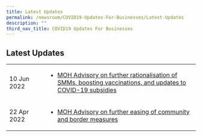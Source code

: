 ```yaml
---
title: Latest Updates
permalink: /newsroom/COVID19-Updates-For-Businesses/Latest-Updates
description: ""
third_nav_title: COVID19 Updates For Businesses
---
```

## Latest Updates

<table style="width:100%;">
 <tr>
	 <td style="width:20%;">
		 <p>10 Jun 2022</p>
	 </td>
	 <td>
		 <ul>
<li><a href="https://www.moh.gov.sg/news-highlights/details/further-rationalisation-of-smms-boosting-vaccinations-and-updates-to-covid-19-subsidies">MOH Advisory on further rationalisation of SMMs, boosting vaccinations, and updates to COVID-19 subsidies</a></li>
		 </ul>
	</td>
	</tr>
	
<tr>
	<td>
		<p>22 Apr 2022</p>
	</td>
	<td>
			<ul>
				<li><a href="https://www.moh.gov.sg/news-highlights/details/further-easing-of-community-and-border-measures">MOH Advisory on further easing of community and border measures</a></li>
			</ul>
	</td>
</tr>

</table>